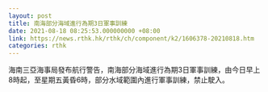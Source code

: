 ```yaml
---
layout: post
title: 南海部分海域進行為期3日軍事訓練
date: 2021-08-18 08:25:53.000000000 +08:00
link: https://news.rthk.hk/rthk/ch/component/k2/1606378-20210818.htm
categories: rthk
---
```


海南三亞海事局發布航行警告，南海部分海域進行為期3日軍事訓練，由今日早上8時起，至星期五黃昏6時，部分水域範圍內進行軍事訓練，禁止駛入。
